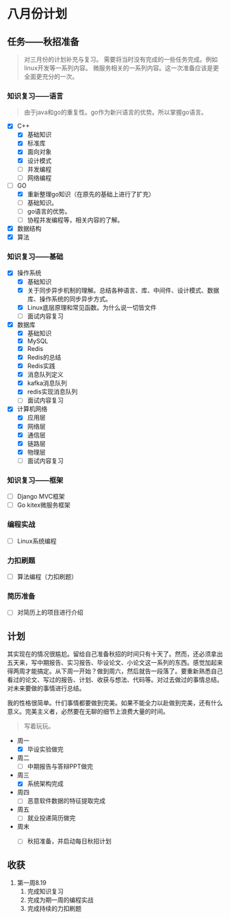 # 八月份计划
## 任务——秋招准备

> 对三月份的计划补充与复习。
> 需要将当时没有完成的一些任务完成。例如linux开发等一系列内容。
> 微服务相关的一系列内容。这一次准备应该是更全面更充分的一次。


### 知识复习——语言
> 由于java和go的重复性。go作为新兴语言的优势。所以掌握go语言。
* [x] C++
  * [x] 基础知识
  * [x] 标准库
  * [x] 面向对象
  * [x] 设计模式
  * [ ] 并发编程
  * [ ] 网络编程
* [ ] GO
  * [x] 重新整理go知识（在原先的基础上进行了扩充）
  * [ ] 基础知识。
  * [ ] go语言的优势。
  * [ ] 协程并发编程等，相关内容的了解。
* [x] 数据结构
* [x] 算法
### 知识复习——基础
* [x] 操作系统
  * [x] 基础知识
  * [x] 关于同步异步机制的理解。总结各种语言、库、中间件、设计模式、数据库、操作系统的同步异步方式。
  * [x] Linux底层原理和常见函数。为什么说一切皆文件
  * [ ] 面试内容复习
* [x] 数据库
  * [x] 基础知识
  * [x] MySQL
  * [x] Redis
  * [x] Redis的总结
  * [x] Redis实践
  * [x] 消息队列定义
  * [x] kafka消息队列
  * [x] redis实现消息队列
  * [ ] 面试内容复习
* [x] 计算机网络
  * [x] 应用层
  * [x] 网络层
  * [x] 通信层
  * [x] 链路层
  * [x] 物理层
  * [ ] 面试内容复习
### 知识复习——框架
* [ ] Django MVC框架
* [ ] Go kitex微服务框架
### 编程实战
* [ ] Linux系统编程
### 力扣刷题
* [ ] 算法编程（力扣刷题）

### 简历准备
* [ ] 对简历上的项目进行介绍

## 计划

其实现在的情况很尴尬。留给自己准备秋招的时间只有十天了。然而，还必须拿出五天来，写中期报告、实习报告、毕设论文、小论文这一系列的东西。感觉加起来得两周才能搞定。从下周一开始？做到周六，然后就告一段落了。要重新熟悉自己看过的论文、写过的报告、计划、收获与想法、代码等。对过去做过的事情总结。对未来要做的事情进行总结。

我的性格很简单。什们事情都要做到完美。如果不能全力以赴做到完美，还有什么意义。完美主义者，必然要在无聊的细节上浪费大量的时间。

> 写着玩玩。


* 周一
  * [x] 毕设实验做完
* 周二
  * [ ] 中期报告与答辩PPT做完
* 周三
  * [x] 系统架构完成
* 周四
  * [ ] 恶意软件数据的特征提取完成
* 周五
  * [ ] 就业投递简历做完
* 周末
  * [ ] 秋招准备，并启动每日秋招计划




## 收获

1. 第一周8.19
   1. 完成知识复习
   2. 完成为期一周的编程实战
   3. 完成持续的力扣刷题